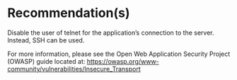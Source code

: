 # Recommendation(s)

Disable the user of telnet for the application’s connection to the server. Instead, SSH can be used.

For more information, please see the Open Web Application Security Project (OWASP) guide located at:
<https://owasp.org/www-community/vulnerabilities/Insecure_Transport>
